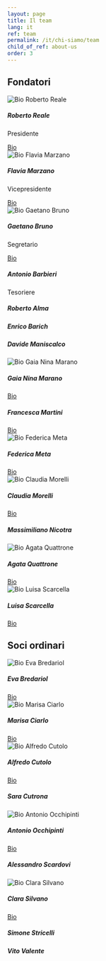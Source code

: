 ```yaml
---
layout: page
title: Il team
lang: it
ref: team
permalink: /it/chi-siamo/team
child_of_ref: about-us
order: 3
---
```


## Fondatori

<div class="card-columns">
  <div class="card border rounded">
    <img class="card-img-top" src="/assets/images/pic-roberto-reale.jpg" alt="Bio Roberto Reale">
    <div class="card-body">
      <h5 class="card-title">Roberto Reale</h5>
      <p>Presidente</p>
      <a href="/it/chi-siamo/bio/roberto-reale" class="card-link">Bio</a>
    </div>
  </div>
  <div class="card border rounded">
    <img class="card-img-top" src="/assets/images/pic-flavia-marzano.jpg" alt="Bio Flavia Marzano">
    <div class="card-body">
      <h5 class="card-title">Flavia Marzano</h5>
      <p>Vicepresidente</p>
      <a href="/it/chi-siamo/bio/flavia-marzano" class="card-link">Bio</a>
    </div>
  </div>
  <div class="card border rounded">
    <img class="card-img-top" src="/assets/images/pic-gaetano-bruno.jpg" alt="Bio Gaetano Bruno">
    <div class="card-body">
      <h5 class="card-title">Gaetano Bruno</h5>
      <p>Segretario</p>
      <a href="/it/chi-siamo/bio/gaetano-bruno" class="card-link">Bio</a>
    </div>
  </div>
  <div class="card border rounded">
    <div class="card-body">
      <h5 class="card-title">Antonio Barbieri</h5>
      <p>Tesoriere</p>
    </div>
  </div>
  <div class="card border rounded">
    <div class="card-body">
      <h5 class="card-title">Roberto Alma</h5>
    </div>
  </div>
  <div class="card border rounded">
    <div class="card-body">
      <h5 class="card-title">Enrico Barich</h5>
    </div>
  </div>
  <div class="card border rounded">
    <div class="card-body">
      <h5 class="card-title">Davide Maniscalco</h5>
    </div>
  </div>
  <div class="card border rounded">
    <img class="card-img-top" src="/assets/images/pic-gaia-nina-marano.jpg" alt="Bio Gaia Nina Marano">
    <div class="card-body">
      <h5 class="card-title">Gaia Nina Marano</h5>
      <a href="/it/chi-siamo/bio/gaia-nina-marano" class="card-link">Bio</a>
    </div>
  </div>
  <div class="card border rounded">
    <div class="card-body">
      <h5 class="card-title">Francesca Martini</h5>
      <a href="/it/chi-siamo/bio/francesca-martini" class="card-link">Bio</a>
    </div>
  </div>
  <div class="card border rounded">
    <img class="card-img-top" src="/assets/images/pic-federica-meta.jpg" alt="Bio Federica Meta">
    <div class="card-body">
      <h5 class="card-title">Federica Meta</h5>
      <a href="/it/chi-siamo/bio/federica-meta" class="card-link">Bio</a>
    </div>
  </div>
  <div class="card border rounded">
    <img class="card-img-top" src="/assets/images/pic-claudia-morelli.png" alt="Bio Claudia Morelli">
    <div class="card-body">
      <h5 class="card-title">Claudia Morelli</h5>
      <a href="/it/chi-siamo/bio/claudia-morelli" class="card-link">Bio</a>
    </div>
  </div>
  <div class="card border rounded">
    <div class="card-body">
      <h5 class="card-title">Massimiliano Nicotra</h5>
    </div>
  </div>
  <div class="card border rounded">
    <img class="card-img-top" src="/assets/images/pic-agata-quattrone.jpg" alt="Bio Agata Quattrone">
    <div class="card-body">
      <h5 class="card-title">Agata Quattrone</h5>
      <a href="/it/chi-siamo/bio/agata-quattrone" class="card-link">Bio</a>
    </div>
  </div>
  <div class="card border rounded">
    <img class="card-img-top" src="/assets/images/pic-gaia-nina-marano.jpg" alt="Bio Luisa Scarcella">
    <div class="card-body">
      <h5 class="card-title">Luisa Scarcella</h5>
      <a href="/it/chi-siamo/bio/luisa-scarcella" class="card-link">Bio</a>
    </div>
  </div>
</div>

## Soci ordinari

<div class="card-columns">
  <div class="card border rounded">
    <img class="card-img-top" src="/assets/images/pic-eva-bredariol.jpg" alt="Bio Eva Bredariol">
    <div class="card-body">
      <h5 class="card-title">Eva Bredariol</h5>
      <a href="/it/chi-siamo/bio/eva-bredariol" class="card-link">Bio</a>
    </div>
  </div>
  <div class="card border rounded">
    <img class="card-img-top" src="/assets/images/pic-marisa-ciarlo.jpg" alt="Bio Marisa Ciarlo">
    <div class="card-body">
      <h5 class="card-title">Marisa Ciarlo</h5>
      <a href="/it/chi-siamo/bio/marisa-ciarlo" class="card-link">Bio</a>
    </div>
  </div>
  <div class="card border rounded">
    <img class="card-img-top" src="/assets/images/pic-roberto-reale.jpg" alt="Bio Alfredo Cutolo">
    <div class="card-body">
      <h5 class="card-title">Alfredo Cutolo</h5>
      <a href="/it/chi-siamo/bio/alfredo-cutolo" class="card-link">Bio</a>
    </div>
  </div>
  <div class="card border rounded">
    <div class="card-body">
      <h5 class="card-title">Sara Cutrona</h5>
    </div>
  </div>
  <div class="card border rounded">
    <img class="card-img-top" src="/assets/images/pic-antonio-occhipinti.png" alt="Bio Antonio Occhipinti">
    <div class="card-body">
      <h5 class="card-title">Antonio Occhipinti</h5>
      <a href="/it/chi-siamo/bio/antonio-occhipinti" class="card-link">Bio</a>
    </div>
  </div>
  <div class="card border rounded">
    <div class="card-body">
      <h5 class="card-title">Alessandro Scardovi</h5>
    </div>
  </div>
  <div class="card border rounded">
    <img class="card-img-top" src="/assets/images/pic-clara-silvano.jpg" alt="Bio Clara Silvano">
    <div class="card-body">
      <h5 class="card-title">Clara Silvano</h5>
      <a href="/it/chi-siamo/bio/clara-silvano" class="card-link">Bio</a>
    </div>
  </div>
  <div class="card border rounded">
    <div class="card-body">
      <h5 class="card-title">Simone Stricelli</h5>
    </div>
  </div>
  <div class="card border rounded">
    <div class="card-body">
      <h5 class="card-title">Vito Valente</h5>
    </div>
  </div>
</div>
